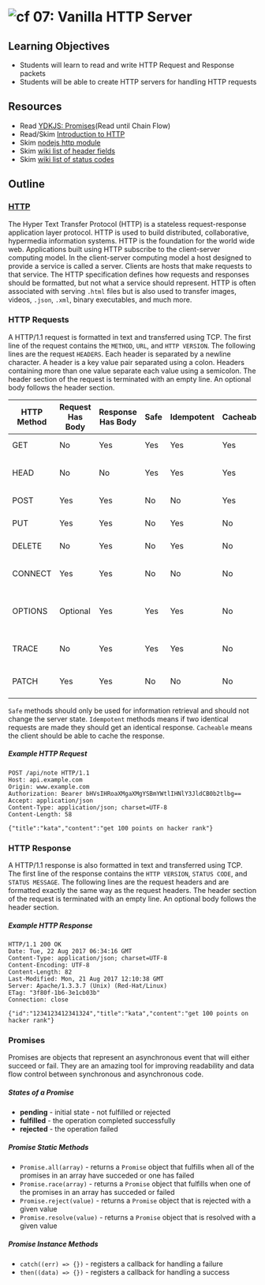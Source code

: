 ![cf](http://i.imgur.com/7v5ASc8.png) 07: Vanilla HTTP Server
===

## Learning Objectives
* Students will learn to read and write HTTP Request and Response packets
* Students will be able to create HTTP servers for handling HTTP requests

## Resources
* Read [YDKJS: Promises](https://github.com/getify/You-Dont-Know-JS/blob/master/async%20%26%20performance/ch3.md)(Read until Chain Flow)
* Read/Skim [Introduction to HTTP](http://www.ntu.edu.sg/home/ehchua/programming/webprogramming/http_basics.html)
* Skim [nodejs http module](https://nodejs.org/api/http.html)
* Skim [wiki list of header fields](https://en.wikipedia.org/wiki/List_of_HTTP_header_fields#Request_fields)
* Skim [wiki list of status codes](https://en.wikipedia.org/wiki/List_of_HTTP_status_codes)

## Outline

### [HTTP](https://tools.ietf.org/html/rfc7231)
The Hyper Text Transfer Protocol (HTTP) is a stateless request-response application layer protocol. HTTP is used to build distributed, collaborative, hypermedia information systems. HTTP is the foundation for the world wide web. Applications built using HTTP subscribe to the client-server computing model. In the client-server computing model a host designed to provide a service is called a server. Clients are hosts that make requests to that service. The HTTP specification defines how requests and responses should be formatted, but not what a service should represent. HTTP is often associated with serving `.html` files but is also used to transfer images, videos, `.json`, `.xml`, binary executables, and much more.

### HTTP Requests
A HTTP/1.1 request is formatted in text and transferred using TCP. The first line of the request contains the `METHOD`, `URL`, and `HTTP VERSION`. The following lines are the request `HEADERS`. Each header is separated by a newline character. A header is a key value pair separated using a colon. Headers containing more than one value separate each value using a semicolon. The header section of the request is terminated with an empty line. An optional body follows the header section.


|HTTP Method	| Request Has Body	| Response Has Body |	Safe	| Idempotent	| Cacheable | Function |
| --- | --- | --- | --- | --- | --- | --- |
| GET	    | No	      | Yes	| Yes | Yes	| Yes | Retrieve a resource |
| HEAD	  | No	      | No	| Yes | Yes	| Yes | Like GET but headers only |
| POST	  | Yes	      | Yes	| No	| No	| Yes | Create a resource |
| PUT	    | Yes	      | Yes	| No	| Yes	| No | Update a resource |
| DELETE	| No	      | Yes	| No	| Yes	| No | Delete a resource |
| CONNECT	| Yes	      | Yes	| No	| No	| No | Create TCP/IP tunnel |
| OPTIONS	| Optional	| Yes	| Yes | Yes	| No | Returns supported methods for a URL |
| TRACE 	| No	      | Yes	| Yes | Yes	| No | Echos retrieved request |
| PATCH  	| Yes	      | Yes	| No	| No	| No | Partial modification of resource |

`Safe` methods should only be used for information retrieval and should not change the server state.
`Idempotent` methods means if two identical requests are made they should get an identical response.
`Cacheable` means the client should be able to cache the response.

##### Example HTTP Request
```
POST /api/note HTTP/1.1
Host: api.example.com
Origin: www.example.com
Authorization: Bearer bHVsIHRoaXMgaXMgYSBmYWtlIHNlY3JldCB0b2tlbg==
Accept: application/json
Content-Type: application/json; charset=UTF-8
Content-Length: 58

{"title":"kata","content":"get 100 points on hacker rank"}
```

### HTTP Response
A HTTP/1.1 response is also formatted in text and transferred using TCP. The first line of the response contains the `HTTP VERSION`, `STATUS CODE`, and `STATUS MESSAGE`. The following lines are the request headers and are formatted exactly the same way as the request headers. The header section of the request is terminated with an empty line. An optional body follows the header section.

##### Example HTTP Response
```
HTTP/1.1 200 OK
Date: Tue, 22 Aug 2017 06:34:16 GMT
Content-Type: application/json; charset=UTF-8
Content-Encoding: UTF-8
Content-Length: 82
Last-Modified: Mon, 21 Aug 2017 12:10:38 GMT
Server: Apache/1.3.3.7 (Unix) (Red-Hat/Linux)
ETag: "3f80f-1b6-3e1cb03b"
Connection: close

{"id":"1234123412341324","title":"kata","content":"get 100 points on hacker rank"}
```

### Promises
Promises are objects that represent an asynchronous event that will either succeed or fail. They are an amazing tool for improving readability and data flow control between synchronous and asynchronous code.

##### States of a Promise
  * **pending** - initial state - not fulfilled or rejected
  * **fulfilled** - the operation completed successfully
  * **rejected** - the operation failed

##### Promise Static Methods
  * `Promise.all(array)` - returns a `Promise` object that fulfills when all of the promises in an array have succeded or one has failed
  * `Promise.race(array)` - returns a `Promise` object that fulfills when one of the promises in an array has succeded or failed
  * `Promise.reject(value)` - returns a `Promise` object that is rejected with a given value
  * `Promise.resolve(value)` - returns a `Promise` object that is resolved with a given value

##### Promise Instance Methods
  * `catch((err) => {})` - registers a callback for handling a failure
  * `then((data) => {})` - registers a callback for handling a success
